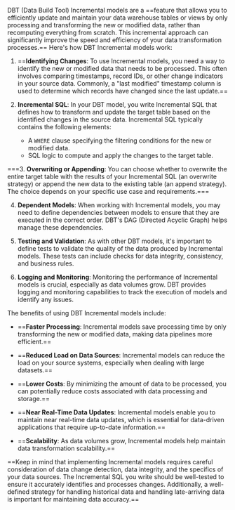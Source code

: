 DBT (Data Build Tool) Incremental models are a ==feature that allows you to efficiently update and maintain your data warehouse tables or views by only processing and transforming the new or modified data, rather than recomputing everything from scratch. This incremental approach can significantly improve the speed and efficiency of your data transformation processes.== Here's how DBT Incremental models work:

1. ==**Identifying Changes**: To use Incremental models, you need a way to identify the new or modified data that needs to be processed. This often involves comparing timestamps, record IDs, or other change indicators in your source data. Commonly, a "last modified" timestamp column is used to determine which records have changed since the last update.==

2. **Incremental SQL**: In your DBT model, you write Incremental SQL that defines how to transform and update the target table based on the identified changes in the source data. Incremental SQL typically contains the following elements:
   - A `WHERE` clause specifying the filtering conditions for the new or modified data.
   - SQL logic to compute and apply the changes to the target table.

===3. **Overwriting or Appending**: You can choose whether to overwrite the entire target table with the results of your Incremental SQL (an overwrite strategy) or append the new data to the existing table (an append strategy). The choice depends on your specific use case and requirements.===

4. **Dependent Models**: When working with Incremental models, you may need to define dependencies between models to ensure that they are executed in the correct order. DBT's DAG (Directed Acyclic Graph) helps manage these dependencies.

5. **Testing and Validation**: As with other DBT models, it's important to define tests to validate the quality of the data produced by Incremental models. These tests can include checks for data integrity, consistency, and business rules.

6. **Logging and Monitoring**: Monitoring the performance of Incremental models is crucial, especially as data volumes grow. DBT provides logging and monitoring capabilities to track the execution of models and identify any issues.

The benefits of using DBT Incremental models include:

- ==**Faster Processing**: Incremental models save processing time by only transforming the new or modified data, making data pipelines more efficient.==

- ==**Reduced Load on Data Sources**: Incremental models can reduce the load on your source systems, especially when dealing with large datasets.==

- ==**Lower Costs**: By minimizing the amount of data to be processed, you can potentially reduce costs associated with data processing and storage.==

- ==**Near Real-Time Data Updates**: Incremental models enable you to maintain near real-time data updates, which is essential for data-driven applications that require up-to-date information.==

- ==**Scalability**: As data volumes grow, Incremental models help maintain data transformation scalability.==

==Keep in mind that implementing Incremental models requires careful consideration of data change detection, data integrity, and the specifics of your data sources. The Incremental SQL you write should be well-tested to ensure it accurately identifies and processes changes. Additionally, a well-defined strategy for handling historical data and handling late-arriving data is important for maintaining data accuracy.==